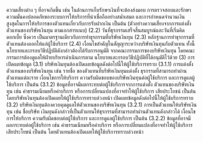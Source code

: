 ความเสี่ยงต่าง ๆ ที่อาจเกิดขึ้น เช่น ในด้านการเก็บรักษาเงินที่จะต้องส่งมอบ การตรวจสอบและรักษา
ความมั่นคงปลอดภัยของระบบการให้บริการที่น่าเชื่อถืออย่างสม่ำเสมอ และการกําหนดจํานวนเงิน
สูงสุดในการให้บริการของตัวแทนเกี่ยวกับการรับฝากเงิน เป็นต้น (ตัวอย่างความเสี่ยงจากการแต่งตั้ง
ตัวแทนของบริษัทเงินทุน ตามเอกสารแนบ)
(2.2) วันที่ธุรกรรมเสร็จสิ้นสมบูรณ์และวันที่เริ่มคิดดอกเบี้ย ซึ่งควร
เป็นมาตรฐานเดียวกับการทำธุรกรรมที่บริษัทเงินทุน
(2.3) หลักฐานการทำธุรกรรมที่ตัวแทนต้องออกให้แก่ผู้ใช้บริการ
(2.4) เงื่อนไขสำคัญในสัญญาระหว่างบริษัทเงินทุนกับตัวแทน
ทั้งนี้ นโยบายและกรอบวิธีปฏิบัติดังกล่าวต้องได้รับการอนุมัติ
จากคณะกรรมการของบริษัทเงินทุน โดยคณะกรรมการต้องดูแลให้ฝ่ายบริหารดำเนินการตาม
นโยบายและกรอบวิธีปฏิบัติที่ได้อนุมัติไว้ด้วย
(3) การเปิดเผยข้อมูล
(3.1) บริษัทเงินทุนต้องเปิดเผยข้อมูลดังต่อไปนี้ให้ผู้ใช้บริการทราบ
(3.1.1) การแต่งตั้งตัวแทนของบริษัทเงินทุน เช่น รายชื่อ
ของตัวแทนที่บริษัทเงินทุนแต่งตั้ง ธุรกรรมที่สามารถทำผ่านตัวแทนแต่ละราย เงื่อนไขการให้บริการ
ความรับผิดชอบของบริษัทเงินทุนต่อผู้ใช้บริการ และการดูแลผู้ใช้บริการ เป็นต้น
(3.1.2) ข้อมูลที่อาจมีผลกระทบต่อผู้ใช้บริการจากการแต่งตั้ง
ตัวแทนของบริษัทเงินทุน เช่น ค่าธรรมเนียมหรือค่าบริการ หรือการเปลี่ยนแปลงที่อาจทำให้ผู้ใช้บริการ
เสียประโยชน์ เป็นต้น โดยบริษัทเงินทุนต้องเปิดเผยให้ผู้ใช้บริการทราบล่วงหน้า
เปิดเผยข้อมูลดังต่อไปนี้ให้ผู้ใช้บริการทราบ
(3.2) บริษัทเงินทุนต้องควบคุมดูแลให้ตัวแทนของบริษัทเงินทุน
(3.2.1) การเป็นตัวแทนให้บริษัทเงินทุน เช่น ชื่อบริษัท
เงินทุนดังกล่าวที่เป็นตัวแทนให้ธุรกรรมที่สามารถทำผ่านตัวแทนดังกล่าวได้ เงื่อนไขการให้บริการ
ความรับผิดชอบต่อผู้ใช้บริการ และการดูแลผู้ใช้บริการ เป็นต้น
(3.2.2) ข้อมูลที่อาจมีผลกระทบต่อผู้ใช้บริการ เช่น
ค่าธรรมเนียมหรือค่าบริการ หรือการเปลี่ยนแปลงที่อาจทำให้ผู้ใช้บริการเสียประโยชน์ เป็นต้น
โดยตัวแทนต้องเปิดเผยให้ผู้ใช้บริการทราบล่วงหน้า
